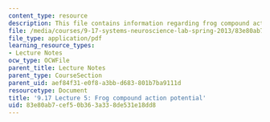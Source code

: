 ```yaml
---
content_type: resource
description: This file contains information regarding frog compound action potential.
file: /media/courses/9-17-systems-neuroscience-lab-spring-2013/83e80ab7cef50b363a338de531e18dd8_MIT9_17S13_Lecture_5.pdf
file_type: application/pdf
learning_resource_types:
- Lecture Notes
ocw_type: OCWFile
parent_title: Lecture Notes
parent_type: CourseSection
parent_uid: aef84f31-e0f8-a3bb-d683-801b7ba9111d
resourcetype: Document
title: '9.17 Lecture 5: Frog compound action potential'
uid: 83e80ab7-cef5-0b36-3a33-8de531e18dd8
---
```

